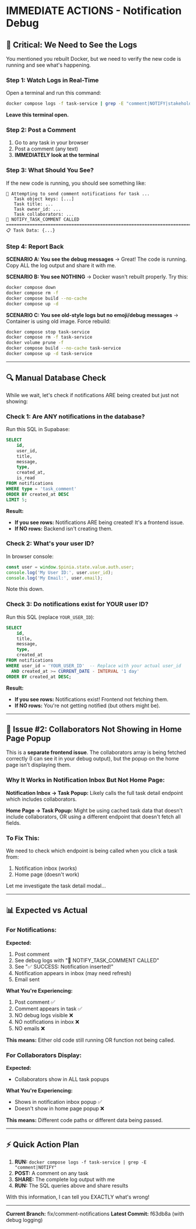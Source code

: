 # IMMEDIATE ACTIONS - Notification Debug

## 🚨 Critical: We Need to See the Logs

You mentioned you rebuilt Docker, but we need to verify the new code is running and see what's happening.

### Step 1: Watch Logs in Real-Time

Open a terminal and run this command:

```bash
docker compose logs -f task-service | grep -E "comment|NOTIFY|stakeholder"
```

**Leave this terminal open.**

### Step 2: Post a Comment

1. Go to any task in your browser
2. Post a comment (any text)
3. **IMMEDIATELY look at the terminal**

### Step 3: What Should You See?

If the new code is running, you should see something like:

```
🔔 Attempting to send comment notifications for task ...
   Task object keys: [...]
   Task title: ...
   Task owner_id: ...
   Task collaborators: ...
🔔 NOTIFY_TASK_COMMENT CALLED
================================================================================
📋 Task Data: {...}
```

### Step 4: Report Back

**SCENARIO A: You see the debug messages**
→ Great! The code is running. Copy ALL the log output and share it with me.

**SCENARIO B: You see NOTHING**
→ Docker wasn't rebuilt properly. Try this:
```bash
docker compose down
docker compose rm -f
docker compose build --no-cache
docker compose up -d
```

**SCENARIO C: You see old-style logs but no emoji/debug messages**
→ Container is using old image. Force rebuild:
```bash
docker compose stop task-service
docker compose rm -f task-service
docker volume prune -f
docker compose build --no-cache task-service
docker compose up -d task-service
```

---

## 🔍 Manual Database Check

While we wait, let's check if notifications ARE being created but just not showing:

### Check 1: Are ANY notifications in the database?

Run this SQL in Supabase:

```sql
SELECT
    id,
    user_id,
    title,
    message,
    type,
    created_at,
    is_read
FROM notifications
WHERE type = 'task_comment'
ORDER BY created_at DESC
LIMIT 5;
```

**Result:**
- **If you see rows:** Notifications ARE being created! It's a frontend issue.
- **If NO rows:** Backend isn't creating them.

### Check 2: What's your user ID?

In browser console:

```javascript
const user = window.$pinia.state.value.auth.user;
console.log('My User ID:', user.user_id);
console.log('My Email:', user.email);
```

Note this down.

### Check 3: Do notifications exist for YOUR user ID?

Run this SQL (replace `YOUR_USER_ID`):

```sql
SELECT
    id,
    title,
    message,
    type,
    created_at
FROM notifications
WHERE user_id = 'YOUR_USER_ID'  -- Replace with your actual user_id
  AND created_at >= CURRENT_DATE - INTERVAL '1 day'
ORDER BY created_at DESC;
```

**Result:**
- **If you see rows:** Notifications exist! Frontend not fetching them.
- **If NO rows:** You're not getting notified (but others might be).

---

## 🎯 Issue #2: Collaborators Not Showing in Home Page Popup

This is a **separate frontend issue**. The collaborators array is being fetched correctly (I can see it in your debug output), but the popup on the home page isn't displaying them.

### Why It Works in Notification Inbox But Not Home Page:

**Notification Inbox → Task Popup:**
Likely calls the full task detail endpoint which includes collaborators.

**Home Page → Task Popup:**
Might be using cached task data that doesn't include collaborators, OR using a different endpoint that doesn't fetch all fields.

### To Fix This:

We need to check which endpoint is being called when you click a task from:
1. Notification inbox (works)
2. Home page (doesn't work)

Let me investigate the task detail modal...

---

## 📊 Expected vs Actual

### For Notifications:

**Expected:**
1. Post comment
2. See debug logs with "🔔 NOTIFY_TASK_COMMENT CALLED"
3. See "✅ SUCCESS: Notification inserted!"
4. Notification appears in inbox (may need refresh)
5. Email sent

**What You're Experiencing:**
1. Post comment ✅
2. Comment appears in task ✅
3. NO debug logs visible ❌
4. NO notifications in inbox ❌
5. NO emails ❌

**This means:** Either old code still running OR function not being called.

### For Collaborators Display:

**Expected:**
- Collaborators show in ALL task popups

**What You're Experiencing:**
- Shows in notification inbox popup ✅
- Doesn't show in home page popup ❌

**This means:** Different code paths or different data being passed.

---

## ⚡ Quick Action Plan

1. **RUN:** `docker compose logs -f task-service | grep -E "comment|NOTIFY"`
2. **POST:** A comment on any task
3. **SHARE:** The complete log output with me
4. **RUN:** The SQL queries above and share results

With this information, I can tell you EXACTLY what's wrong!

---

**Current Branch:** fix/comment-notifications
**Latest Commit:** f63db8a (with debug logging)
